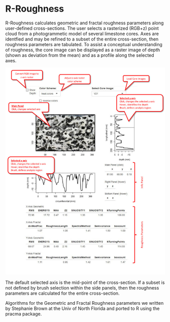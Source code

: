 # R-Roughness
R-Roughness calculates geometric and fractal roughness parameters along user-defined cross-sections.  The user selects a rasterized (RGB+z) point cloud from a photogrammetic model of several limestone cores.  Axes are identfied and may be refined to a subset of the entire cross-section, then roughness parameters are tabulated.  To assist a conceptual understanding of roughness, the core image can be displayed as a raster image of depth (shown as deviation from the mean) and as a profile along the selected axes.

![ ](./figs/interface.jpg)

The default selected axis is the mid-point of the cross-section.  If a subset is not defined by brush selection within the side panels, then the roughness parameters are calculated for the entire cross-section.

Algorithms for the Geometric and Fractal Roughness parameters we written by Stephanie Brown at the Univ of North Florida and ported to R using the pracma package.